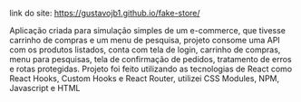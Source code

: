 link do site: https://gustavojb1.github.io/fake-store/

Aplicação criada para simulação simples de um e-commerce, que tivesse carrinho de compras e um menu de pesquisa, projeto consome uma API com os produtos listados, conta com tela de login, carrinho de compras, menu para pesquisas, tela de confirmação de pedidos, tratamento de erros e rotas protegidas. Projeto foi feito utilizando as tecnologias de React como React Hooks, Custom Hooks e React Router, utilizei CSS Modules, NPM, Javascript e HTML
